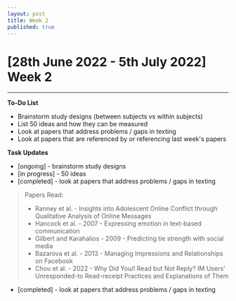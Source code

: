 ```yaml
---
layout: post
title: Week 2
published: true
---
```


# [28th June 2022 - 5th July 2022] Week 2
***
**To-Do List**
* Brainstorm study designs (between subjects vs within subjects)
* List 50 ideas and how they can be measured
* Look at papers that address problems / gaps in texting 
* Look at papers that are referenced by or referencing last week's papers

**Task Updates**
* [ongoing] - brainstorm study designs 
* [in progress] - 50 ideas
* [completed] - look at papers that address problems / gaps in texting      
> Papers Read: 
> * Ranney et al. - Insights into Adolescent Online Conflict through Qualitative Analysis of Online Messages
> * Hancock et al. - 2007 - Expressing emotion in text-based communication
> * Gilbert and Karahalios - 2009 - Predicting tie strength with social media
> * Bazarova et al. - 2013 - Managing Impressions and Relationships on Facebook
> * Chou et al. - 2022 - Why Did You/I Read but Not Reply? IM Users’ Unresponded-to Read-receipt Practices and Explanations of Them
* [completed] - look at papers that address problems / gaps in texting  
